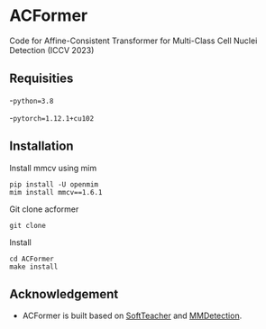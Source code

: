 # ACFormer
Code for Affine-Consistent Transformer for Multi-Class Cell Nuclei Detection (ICCV 2023)

## Requisities
-`python=3.8`

-`pytorch=1.12.1+cu102`


## Installation
Install mmcv using mim
```
pip install -U openmim
mim install mmcv==1.6.1
```
Git clone acformer
```
git clone 
```
Install
```
cd ACFormer
make install
```




## Acknowledgement
- ACFormer is built based on [SoftTeacher](https://github.com/microsoft/SoftTeacher) and [MMDetection](https://github.com/open-mmlab/mmdetection).
